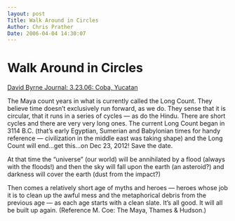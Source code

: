```yaml
---
layout: post
Title: Walk Around in Circles  
Author: Chris Prather
Date: 2006-04-04 14:30:07
---
```


# Walk Around in Circles
<a title="David Byrne Journal: 3.23.06: Coba, Yucatan" href="http://journal.davidbyrne.com/2006/03/32306_coba_yuca.html">David Byrne Journal: 3.23.06: Coba, Yucatan</a>

The Maya count years in what is currently called the Long Count. They believe time doesn’t exclusively run forward, as we do. They sense that it is circular, that it runs in a series of cycles — as do the Hindu. There are short cycles and there are very very long ones. The current Long Count began in 3114 B.C. (that’s early Egyptian, Sumerian and Babylonian times for handy reference — civilization in the middle east was taking shape) and the Long Count will end…get this…on Dec 23, 2012! Save the date.

At that time the “universe” (our world) will be annihilated by a flood (always with the floods!) and then the sky will fall upon the earth (an asteroid?) and darkness will cover the earth (dust from the impact?)

Then comes a relatively short age of myths and heroes — heroes whose job it is to clean up the awful mess and the metaphorical debris from the previous age — as each age starts with a clean slate. It’s all good. It will all be built up again.
(Reference M. Coe: The Maya, Thames & Hudson.)
